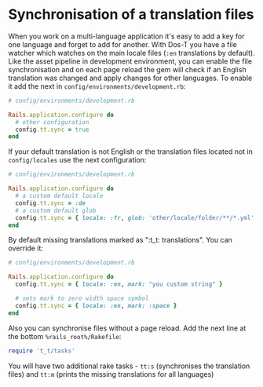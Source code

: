 # Synchronisation of a translation files

When you work on a multi-language application it's easy to add a key for one language and forget to add for another.
With Dos-T you have a file watcher which watches on the main locale files (`:en` translations by default). Like the asset
pipeline in development environment, you can enable the file synchronisation and on each page reload the gem will check
if an English translation was changed and apply changes for other languages. To enable it add the next in
`config/environments/development.rb`:

```ruby
# config/environments/development.rb

Rails.application.configure do
  # other configuration
  config.tt.sync = true
end
```

If your default translation is not English or the translation files located not in `config/locales` use the next
configuration:

```ruby
# config/environments/development.rb

Rails.application.configure do
  # a custom default locale
  config.tt.sync = :de
  # a custom default glob
  config.tt.sync = { locale: :fr, glob: 'other/locale/folder/**/*.yml' }
end
```

By default missing translations marked as ":t_t: translations". You can override it:

```ruby
# config/environments/development.rb

Rails.application.configure do
  config.tt.sync = { locale: :en, mark: "you custom string" }

  # sets mark to zero width space symbol
  config.tt.sync = { locale: :en, mark: :space }
end
```

Also you can synchronise files without a page reload. Add the next line at the bottom `%rails_root%/Rakefile`:

```ruby
require 't_t/tasks'
```

You will have two additional rake tasks - `tt:s` (synchronises the translation files) and `tt:m` (prints the missing
translations for all languages)
